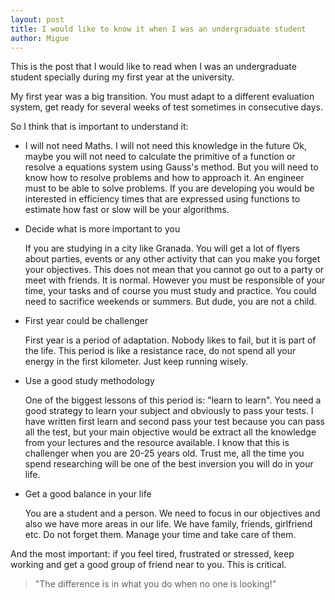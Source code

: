 ```yaml
---
layout: post
title: I would like to know it when I was an undergraduate student
author: Migue
---
```


This is the post that I would like to read when I was an undergraduate student specially during my first year at the university.

My first year was a big transition. You must adapt to a different evaluation system, get ready for several weeks of test sometimes in consecutive days. 

So I think that is important to understand it:

* I will not need Maths. I will not need this knowledge in the future
    Ok, maybe you will not need to calculate the primitive of a function or resolve a equations system using Gauss's method. But you will need to know
    how to resolve problems and how to approach it. An engineer must to be able to solve problems. If you are developing you would be interested in efficiency times that are expressed using functions to estimate how fast or slow will be your algorithms.   

* Decide what is more important to you

    If you are studying in a city like Granada. You will get a lot of flyers about parties, events or any other activity that can you make you forget your objectives. This does not mean that you cannot go out to a party or meet with friends. It is normal. However you must be responsible of your time, your tasks
    and of course you must study and practice. You could need to sacrifice weekends or summers. But dude, you are not a child. 

* First year could be challenger

    First year is a period of adaptation. Nobody likes to fail, but it is part of the life. This period is like a resistance race, do not spend all your energy in the first kilometer. Just keep running wisely. 

* Use a good study methodology

    One of the biggest lessons of this period is: "learn to learn". You need a good strategy to learn your subject and obviously to pass your tests. I have 
    written first learn and second pass your test because you can pass all the test, but your main objective would be extract all the knowledge from your lectures and the resource available. I know that this is challenger when you are 20-25 years old. Trust me, all the time you spend researching will be one
    of the best inversion you will do in your life.  

* Get a good balance in your life

    You are a student and a person. We need to focus in our objectives and also we have more areas in our life. We have family, friends, girlfriend etc. Do not forget them. Manage your time and take care of them. 

And the most important: if you feel tired, frustrated or stressed, keep working and get a good group of friend near to you. This is critical.

> "The difference is in what you do when no one is looking!"
